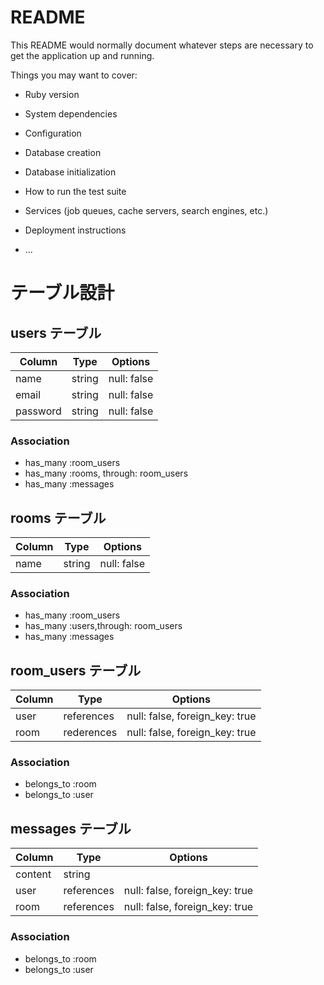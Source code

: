 # README

This README would normally document whatever steps are necessary to get the
application up and running.

Things you may want to cover:

* Ruby version

* System dependencies

* Configuration

* Database creation

* Database initialization

* How to run the test suite

* Services (job queues, cache servers, search engines, etc.)

* Deployment instructions

* ...

# テーブル設計

## users テーブル

| Column    | Type    | Options     |
| --------- | ------- | ----------- |
| name      | string  | null: false |
| email     | string  | null: false |
| password  | string  | null: false |

### Association
- has_many :room_users
- has_many :rooms, through: room_users
- has_many :messages

## rooms テーブル

| Column  | Type    | Options     |
| ------- | ------  | ----------  |
| name    | string  | null: false |

### Association
- has_many :room_users
- has_many :users,through: room_users
- has_many :messages

## room_users テーブル

| Column  | Type        | Options                         |
| ------- | ----------  | ------------------------------  |
| user    | references  | null: false, foreign_key: true  |
| room    | rederences  | null: false, foreign_key: true  |

### Association
- belongs_to :room
- belongs_to :user

## messages テーブル

| Column  | Type        | Options                         |
| ------- | ----------  | ------------------------------  |
| content | string      |                                 |
| user    | references  | null: false, foreign_key: true  |
| room    | references  | null: false, foreign_key: true  |

### Association

- belongs_to :room
- belongs_to :user